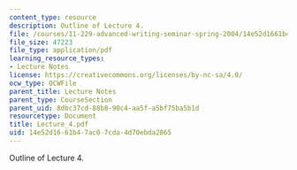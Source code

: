 ```yaml
---
content_type: resource
description: Outline of Lecture 4.
file: /courses/11-229-advanced-writing-seminar-spring-2004/14e52d1661b47ac07cda4d70ebda2865_Lecture_4.pdf
file_size: 47223
file_type: application/pdf
learning_resource_types:
- Lecture Notes
license: https://creativecommons.org/licenses/by-nc-sa/4.0/
ocw_type: OCWFile
parent_title: Lecture Notes
parent_type: CourseSection
parent_uid: 8dbc37cd-88b8-90c4-aa5f-a5bf75ba5b1d
resourcetype: Document
title: Lecture_4.pdf
uid: 14e52d16-61b4-7ac0-7cda-4d70ebda2865
---
```

Outline of Lecture 4.